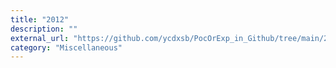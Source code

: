 ```yaml
---
title: "2012"
description: ""
external_url: "https://github.com/ycdxsb/PocOrExp_in_Github/tree/main/2012/README.md"
category: "Miscellaneous"
---
```

